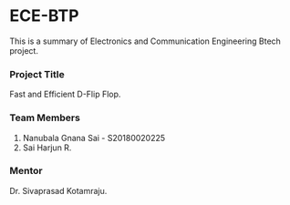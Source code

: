 # ECE-BTP

This is a summary of Electronics and Communication Engineering Btech project.

### Project Title

Fast and Efficient D-Flip Flop.

### Team Members

1. Nanubala Gnana Sai - S20180020225
2. Sai Harjun R.

### Mentor

Dr. Sivaprasad Kotamraju.


